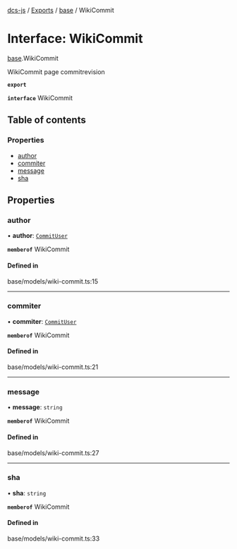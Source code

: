 [dcs-js](../README.md) / [Exports](../modules.md) / [base](../modules/base.md) / WikiCommit

# Interface: WikiCommit

[base](../modules/base.md).WikiCommit

WikiCommit page commitrevision

**`export`**

**`interface`** WikiCommit

## Table of contents

### Properties

- [author](base.WikiCommit.md#author)
- [commiter](base.WikiCommit.md#commiter)
- [message](base.WikiCommit.md#message)
- [sha](base.WikiCommit.md#sha)

## Properties

### <a id="author" name="author"></a> author

• **author**: [`CommitUser`](base.CommitUser.md)

**`memberof`** WikiCommit

#### Defined in

base/models/wiki-commit.ts:15

___

### <a id="commiter" name="commiter"></a> commiter

• **commiter**: [`CommitUser`](base.CommitUser.md)

**`memberof`** WikiCommit

#### Defined in

base/models/wiki-commit.ts:21

___

### <a id="message" name="message"></a> message

• **message**: `string`

**`memberof`** WikiCommit

#### Defined in

base/models/wiki-commit.ts:27

___

### <a id="sha" name="sha"></a> sha

• **sha**: `string`

**`memberof`** WikiCommit

#### Defined in

base/models/wiki-commit.ts:33
